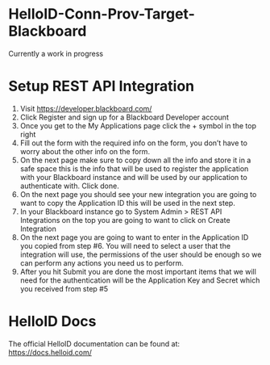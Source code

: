 # HelloID-Conn-Prov-Target-Blackboard
 Currently a work in progress
 
# Setup REST API Integration
 1.	Visit https://developer.blackboard.com/
 2.	Click Register and sign up for a Blackboard Developer account
 3.	Once you get to the My Applications page click the + symbol in the top right
 4.	Fill out the form with the required info on the form, you don’t have to worry about the other info on the form.
 5.	On the next page make sure to copy down all the info and store it in a safe space this is the info that will be used to register the application with your Blackboard instance and will be used by our application to authenticate with. Click done.
 6.	On the next page you should see your new integration you are going to want to copy the Application ID this will be used in the next step.
 7.	In your Blackboard instance go to System Admin > REST API Integrations on the top you are going to want to click on Create Integration
 8.	On the next page you are going to want to enter in the Application ID you copied from step #6. You will need to select a user that the integration will use, the permissions of the user should be enough so we can perform any actions you need us to perform.
 9.	After you hit Submit you are done the most important items that we will need for the authentication will be the Application Key and Secret which you received from step #5

# HelloID Docs
The official HelloID documentation can be found at: https://docs.helloid.com/
